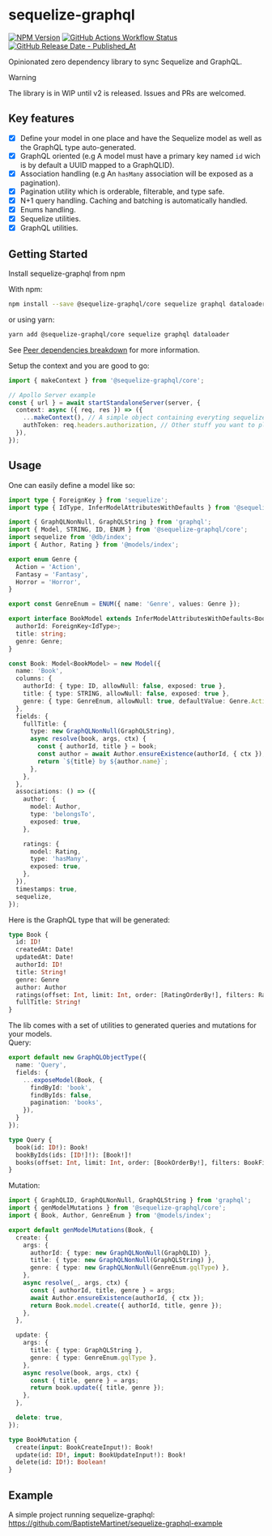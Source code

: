 # sequelize-graphql

[![NPM Version](https://img.shields.io/npm/v/%40sequelize-graphql%2Fcore?logo=npm)](https://www.npmjs.com/package/@sequelize-graphql/core)
[![GitHub Actions Workflow Status](https://img.shields.io/github/actions/workflow/status/BaptisteMartinet/sequelize-graphql/npm-publish.yml)](https://github.com/BaptisteMartinet/sequelize-graphql/actions)
[![GitHub Release Date - Published_At](https://img.shields.io/github/release-date/BaptisteMartinet/sequelize-graphql)](https://github.com/BaptisteMartinet/sequelize-graphql/releases)

Opinionated zero dependency library to sync Sequelize and GraphQL.

> [!WARNING]
> The library is in WIP until v2 is released. Issues and PRs are welcomed.

## Key features
- [x] Define your model in one place and have the Sequelize model as well as the GraphQL type auto-generated.
- [x] GraphQL oriented (e.g A model must have a primary key named `id` wich is by default a UUID mapped to a GraphQLID).
- [x] Association handling (e.g An `hasMany` association will be exposed as a pagination).
- [x] Pagination utility which is orderable, filterable, and type safe.
- [x] N+1 query handling. Caching and batching is automatically handled.
- [x] Enums handling.
- [x] Sequelize utilities. 
- [x] GraphQL utilities.

## Getting Started
Install sequelize-graphql from npm  

With npm:
```sh
npm install --save @sequelize-graphql/core sequelize graphql dataloader
```
or using yarn:
```sh
yarn add @sequelize-graphql/core sequelize graphql dataloader
```

See [Peer dependencies breakdown](https://github.com/BaptisteMartinet/sequelize-graphql/wiki/Peer-dependencies-breakdown) for more information.

Setup the context and you are good to go:
```ts
import { makeContext } from '@sequelize-graphql/core';

// Apollo Server example
const { url } = await startStandaloneServer(server, {
  context: async ({ req, res }) => ({
    ...makeContext(), // A simple object containing everyting sequelize-graphql needs to work properly.
    authToken: req.headers.authorization, // Other stuff you want to place in the context like an auth token.
  }),
});
```

## Usage
One can easily define a model like so:
```ts
import type { ForeignKey } from 'sequelize';
import type { IdType, InferModelAttributesWithDefaults } from '@sequelize-graphql/core';

import { GraphQLNonNull, GraphQLString } from 'graphql';
import { Model, STRING, ID, ENUM } from '@sequelize-graphql/core';
import sequelize from '@db/index';
import { Author, Rating } from '@models/index';

export enum Genre {
  Action = 'Action',
  Fantasy = 'Fantasy',
  Horror = 'Horror',
}

export const GenreEnum = ENUM({ name: 'Genre', values: Genre });

export interface BookModel extends InferModelAttributesWithDefaults<BookModel> {
  authorId: ForeignKey<IdType>;
  title: string;
  genre: Genre;
}

const Book: Model<BookModel> = new Model({
  name: 'Book',
  columns: {
    authorId: { type: ID, allowNull: false, exposed: true },
    title: { type: STRING, allowNull: false, exposed: true },
    genre: { type: GenreEnum, allowNull: true, defaultValue: Genre.Action, exposed: true },
  },
  fields: {
    fullTitle: {
      type: new GraphQLNonNull(GraphQLString),
      async resolve(book, args, ctx) {
        const { authorId, title } = book;
        const author = await Author.ensureExistence(authorId, { ctx });
        return `${title} by ${author.name}`;
      },
    },
  },
  associations: () => ({
    author: {
      model: Author,
      type: 'belongsTo',
      exposed: true,
    },

    ratings: {
      model: Rating,
      type: 'hasMany',
      exposed: true,
    },
  }),
  timestamps: true,
  sequelize,
});
```
Here is the GraphQL type that will be generated:
```graphql
type Book {
  id: ID!
  createdAt: Date!
  updatedAt: Date!
  authorId: ID!
  title: String!
  genre: Genre
  author: Author
  ratings(offset: Int, limit: Int, order: [RatingOrderBy!], filters: RatingFilters): RatingOffsetConnection!
  fullTitle: String!
}
```

The lib comes with a set of utilities to generated queries and mutations for your models.  
Query:
```ts
export default new GraphQLObjectType({
  name: 'Query',
  fields: {
    ...exposeModel(Book, {
      findById: 'book',
      findByIds: false,
      pagination: 'books',
    }),
  }
});
```
```graphql
type Query {
  book(id: ID!): Book!
  bookByIds(ids: [ID!]!): [Book!]!
  books(offset: Int, limit: Int, order: [BookOrderBy!], filters: BookFilters): BookOffsetConnection!
}
```
Mutation:
```ts
import { GraphQLID, GraphQLNonNull, GraphQLString } from 'graphql';
import { genModelMutations } from '@sequelize-graphql/core';
import { Book, Author, GenreEnum } from '@models/index';

export default genModelMutations(Book, {
  create: {
    args: {
      authorId: { type: new GraphQLNonNull(GraphQLID) },
      title: { type: new GraphQLNonNull(GraphQLString) },
      genre: { type: new GraphQLNonNull(GenreEnum.gqlType) },
    },
    async resolve(_, args, ctx) {
      const { authorId, title, genre } = args;
      await Author.ensureExistence(authorId, { ctx });
      return Book.model.create({ authorId, title, genre });
    },
  },

  update: {
    args: {
      title: { type: GraphQLString },
      genre: { type: GenreEnum.gqlType },
    },
    async resolve(book, args, ctx) {
      const { title, genre } = args;
      return book.update({ title, genre });
    },
  },

  delete: true,
});
```

```graphql
type BookMutation {
  create(input: BookCreateInput!): Book!
  update(id: ID!, input: BookUpdateInput!): Book!
  delete(id: ID!): Boolean!
}
```

## Example
A simple project running sequelize-graphql:  
https://github.com/BaptisteMartinet/sequelize-graphql-example
